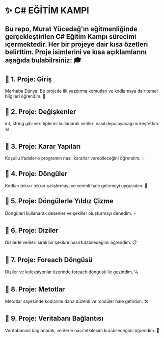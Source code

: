 # ✨ C# EĞİTİM KAMPI 

## Bu repo, Murat Yücedağ'ın eğitmenliğinde gerçekleştirilen C# Eğitim Kampı sürecimi içermektedir. Her bir projeye dair kısa özetleri belirttim. Proje isimlerini ve kısa açıklamlarını aşağıda bulabilrsiniz: 🎓

## 📍 1. Proje: Giriş
Merhaba Dünya! Bu projede ilk yazdırma komutları ve kodlamaya dair temel bilgileri öğrendim. 🚀

## 📍 2. Proje: Değişkenler
int, string gibi veri tiplerini kullanarak verileri nasıl depolayacağımı keşfettim. 📊

## 📍 3. Proje: Karar Yapıları
Koşullu ifadelerle programın nasıl kararlar verebileceğini öğrendim. 💡

## 📍 4. Proje: Döngüler
Kodları tekrar tekrar çalıştırmayı ve verimli hale getirmeyi uyguladım. 🔁

## 📍 5. Proje: Döngülerle Yıldız Çizme
Döngüleri kullanarak desenler ve şekiller oluşturmayı denedim. ⭐

## 📍 6. Proje: Diziler
Dizilerle verileri sıralı bir şekilde nasıl tutabileceğimi öğrendim. 📋

## 📍 7. Proje: Foreach Döngüsü
Diziler ve koleksiyonlar üzerinde foreach döngüsü ile gezindim. 🔍

## 📍 8. Proje: Metotlar
Metotlar sayesinde kodlarımı daha düzenli ve modüler hale getirdim. 🛠️

## 📍 9. Proje: Veritabanı Bağlantısı
Veritabanına bağlanarak, verilerle nasıl etkileşim kurabileceğimi öğrendim. 💾
